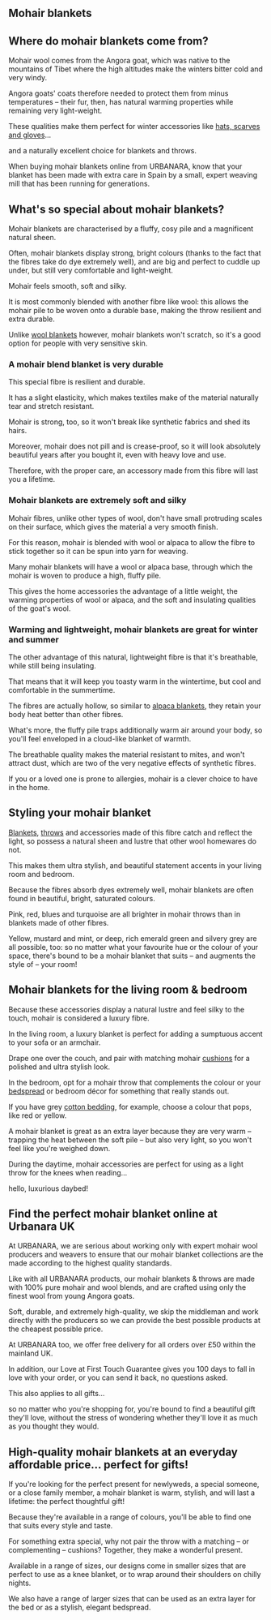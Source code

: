 ## Mohair blankets

## Where do mohair blankets come from?

Mohair wool comes from the Angora goat, which was native to the mountains of Tibet where the high altitudes make the winters bitter cold and very windy.

Angora goats' coats therefore needed to protect them from minus temperatures – their fur, then, has natural warming properties while remaining very light-weight.

These qualities make them perfect for winter accessories like [hats, scarves and gloves](https://www.urbanara.co.uk/clothing/hats-scarves)...

and a naturally excellent choice for blankets and throws.

When buying mohair blankets online from URBANARA, know that your blanket has been made with extra care in Spain by a small, expert weaving mill that has been running for generations.

## What's so special about mohair blankets?

Mohair blankets are characterised by a fluffy, cosy pile and a magnificent natural sheen.

Often, mohair blankets display strong, bright colours (thanks to the fact that the fibres take do dye extremely well), and are big and perfect to cuddle up under, but still very comfortable and light-weight.

Mohair feels smooth, soft and silky.

It is most commonly blended with another fibre like wool: this allows the mohair pile to be woven onto a durable base, making the throw resilient and extra durable.

Unlike [wool blankets](https://www.urbanara.co.uk/blankets-throws/wool-blankets) however, mohair blankets won't scratch, so it's a good option for people with very sensitive skin.

### A mohair blend blanket is very durable

This special fibre is resilient and durable.

It has a slight elasticity, which makes textiles make of the material naturally tear and stretch resistant.

Mohair is strong, too, so it won't break like synthetic fabrics and shed its hairs.

Moreover, mohair does not pill and is crease-proof, so it will look absolutely beautiful years after you bought it, even with heavy love and use.

Therefore, with the proper care, an accessory made from this fibre will last you a lifetime.

### Mohair blankets are extremely soft and silky

Mohair fibres, unlike other types of wool, don't have small protruding scales on their surface, which gives the material a very smooth finish.

For this reason, mohair is blended with wool or alpaca to allow the fibre to stick together so it can be spun into yarn for weaving.

Many mohair blankets will have a wool or alpaca base, through which the mohair is woven to produce a high, fluffy pile.

This gives the home accessories the advantage of a little weight, the warming properties of wool or alpaca, and the soft and insulating qualities of the goat's wool.

### Warming and lightweight, mohair blankets are great for winter and summer

The other advantage of this natural, lightweight fibre is that it's breathable, while still being insulating.

That means that it will keep you toasty warm in the wintertime, but cool and comfortable in the summertime.

The fibres are actually hollow, so similar to [alpaca blankets](https://www.urbanara.co.uk/blankets-throws/alpaca-blankets), they retain your body heat better than other fibres.

What's more, the fluffy pile traps additionally warm air around your body, so you'll feel enveloped in a cloud-like blanket of warmth.

The breathable quality makes the material resistant to mites, and won't attract dust, which are two of the very negative effects of synthetic fibres.

If you or a loved one is prone to allergies, mohair is a clever choice to have in the home.

## Styling your mohair blanket

[Blankets](https://www.urbanara.co.uk/blankets-throws), [throws](https://www.urbanara.co.uk/blankets-throws/throws) and accessories made of this fibre catch and reflect the light, so possess a natural sheen and lustre that other wool homewares do not.

This makes them ultra stylish, and beautiful statement accents in your living room and bedroom.

Because the fibres absorb dyes extremely well, mohair blankets are often found in beautiful, bright, saturated colours.

Pink, red, blues and turquoise are all brighter in mohair throws than in blankets made of other fibres.

Yellow, mustard and mint, or deep, rich emerald green and silvery grey are all possible, too: so no matter what your favourite hue or the colour of your space, there's bound to be a mohair blanket that suits – and augments the style of – your room!

## Mohair blankets for the living room & bedroom

Because these accessories display a natural lustre and feel silky to the touch, mohair is considered a luxury fibre.

In the living room, a luxury blanket is perfect for adding a sumptuous accent to your sofa or an armchair.

Drape one over the couch, and pair with matching mohair [cushions](https://www.urbanara.co.uk/cushions) for a polished and ultra stylish look.

In the bedroom, opt for a mohair throw that complements the colour or your [bedspread](https://www.urbanara.co.uk/bedspreads-quilts) or bedroom décor for something that really stands out.

If you have grey [cotton bedding](https://www.urbanara.co.uk/bed-linen/cotton-bed-linen), for example, choose a colour that pops, like red or yellow.

A mohair blanket is great as an extra layer because they are very warm – trapping the heat between the soft pile – but also very light, so you won't feel like you're weighed down.

During the daytime, mohair accessories are perfect for using as a light throw for the knees when reading...

hello, luxurious daybed!

## Find the perfect mohair blanket online at Urbanara UK

At URBANARA, we are serious about working only with expert mohair wool producers and weavers to ensure that our mohair blanket collections are the made according to the highest quality standards.

Like with all URBANARA products, our mohair blankets & throws are made with 100% pure mohair and wool blends, and are crafted using only the finest wool from young Angora goats.

Soft, durable, and extremely high-quality, we skip the middleman and work directly with the producers so we can provide the best possible products at the cheapest possible price.

At URBANARA too, we offer free delivery for all orders over £50 within the mainland UK.

In addition, our Love at First Touch Guarantee gives you 100 days to fall in love with your order, or you can send it back, no questions asked.

This also applies to all gifts...

so no matter who you're shopping for, you're bound to find a beautiful gift they'll love, without the stress of wondering whether they'll love it as much as you thought they would.

## High-quality mohair blankets at an everyday affordable price... perfect for gifts!

If you're looking for the perfect present for newlyweds, a special someone, or a close family member, a mohair blanket is warm, stylish, and will last a lifetime: the perfect thoughtful gift!

Because they're available in a range of colours, you'll be able to find one that suits every style and taste.

For something extra special, why not pair the throw with a matching – or complementing – cushions? Together, they make a wonderful present.

Available in a range of sizes, our designs come in smaller sizes that are perfect to use as a knee blanket, or to wrap around their shoulders on chilly nights.

We also have a range of larger sizes that can be used as an extra layer for the bed or as a stylish, elegant bedspread.
